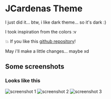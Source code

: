
# JCardenas Theme

I just did it... btw, i like dark theme... so it's dark :)

I took inspiration from the colors :v

💥 If you like this [github repository](https://github.com/Car-png/jcardenas-theme)!

May i'll make a little changes... maybe xd
## Some screenshots

### Looks like this

![screenshot 1](https://i.ibb.co/J5kb14k/JCardenas-Theme.png)
![screenshot 2](https://i.ibb.co/V29zz7x/JCardenas-Theme-2.png)
![screenshot 3](https://i.ibb.co/CWKvkbG/JCardenas-Theme-3.png)